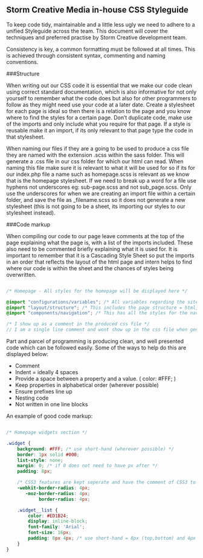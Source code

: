 ## Storm Creative Media in-house CSS Styleguide

To keep code tidy, maintainable and a little less ugly we need to adhere to a unified Styleguide across the team. This document will cover the techniques and preferred practise by Storm Creative development team.

Consistency is key, a common formatting must be followed at all times. This is achieved through consistent syntax, commenting and naming conventions.

<!--
---
### Initial setup
---

---
### Folder structure
---

It is important that we have a home for our code so as developers we know where we can access it at any given time. All stylesheets are stored within the assets folder of our directory under a subfolder of styles.  Within this subfolder is another folder, which is called sass. This will store all the sass code being used for that particular project. 

* assets
	* styles
		* sass
			* configurations
         	* components
         	* fonts
         	* layout
         	* mixins

More folders are added as shown above to the sass folder and this is so we can import styles into our main sheets without the duplication of code everywhere and saves time trawling through each file looking for a specific section of code to make a change, so by placing these files within the proper subfolders is important. Only make an import if it is necessary and will be used again in another sheet.
-->

###Structure

When writing out our CSS code it is essential that we make our code clean using correct standard documentation, which is also informative for not only yourself to remember what the code does but also for other programmers to follow as they might need use your code at a later date.  Create a stylesheet for each page is ideal so then there is a relation to the page and you know where to find the styles for a certain page. Don’t duplicate code, make use of the imports and only include what you require for that page. If a style is reusable make it an import, if its only relevant to that page type the code in that stylesheet.

When naming our files if they are a going to be used to produce a css file they are named with the extension .scss within the sass folder. This will generate a .css file in our css folder for which our html can read. When naming this file make sure it is relevant to what it will be used for so if its for our index.php file a name such as homepage.scss is relevant as we know that is the homepage stylesheet. If we need to break up a word for a file use hyphens not underscores eg: sub-page.scss and not sub_page.scss. Only use the underscores for when we are creating an import file within a certain folder, and save the file as _filename.scss so it does not generate a new stylesheet (this is not going to be a sheet, its importing our styles to our stylesheet instead).

###Code markup

When compiling our code to our page leave comments at the top of the page explaining what the page is, with a list of the imports included. These also need to be commented briefly explaining what it is used for. It is important to remember that it is a Cascading Style Sheet so put the imports in an order that reflects the layout of the html page and intern helps to find where our code is within the sheet and the chances of styles being overwritten. 

```scss

/* Homepage - All styles for the homepage will be displayed here */

@import "configurations/variables"; /* All variables regarding the sites generic featues are included within this file */
@import "layout/structure"; /* This includes the page structure = html, body, wrapper and container classes */
@import "components/navigation"; /* This has all the styles for the navigation */

/* I show up as a comment in the produced css file */
// I am a single line comment and wont show up in the css file when generated

```

Part and parcel of programming is producing clean, and well presented code which can be followed easily. Some of the ways to help do this are displayed below:

* Comment
* Indent = ideally 4 spaces
* Provide a space between a property and a value. ( color: #FFF; )
* Keep properties in alphabetical order (wherever possible)
* Ensure prefixes line up
* Nesting code
* Not written in one line blocks

An example of good code markup:

```scss

/* Homepage widgets section */

.widget {
	background: #FFF; /* use short-hand (wherever possible) */
  	border: 1px solid #000;
  	list-style: none;
  	margin: 0; /* if 0 does not need to have px after */
  	padding: 8px;

  	/* CSS3 features are kept seperate and have the comment of CSS3 to let us know */
  	-webkit-border-radius: 4px;
       -moz-border-radius: 4px;
            border-radius: 4px;

    .widget__list {
    	color: #ED1B24;
    	display: inline-block;
    	font-family: 'Arial';
    	font-size: 16px;
    	padding: 8px 4px; /* use short-hand = 8px (top,bottom) and 4px (left,right) */
    }
}

```


